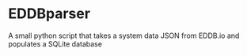 # EDDBparser
A small python script that takes a system data JSON from EDDB.io and populates a SQLite database
